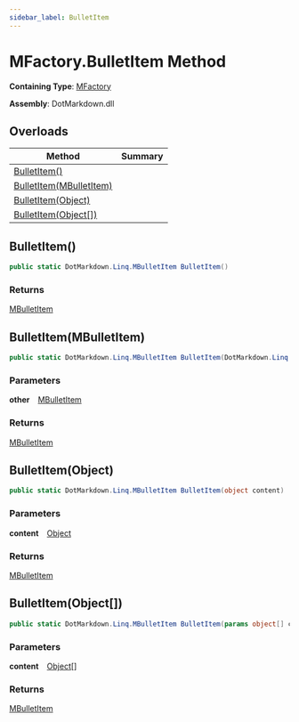 ```yaml
---
sidebar_label: BulletItem
---
```


# MFactory\.BulletItem Method

**Containing Type**: [MFactory](../index.md)

**Assembly**: DotMarkdown\.dll

## Overloads

| Method | Summary |
| ------ | ------- |
| [BulletItem()](#DotMarkdown_Linq_MFactory_BulletItem) | |
| [BulletItem(MBulletItem)](#DotMarkdown_Linq_MFactory_BulletItem_DotMarkdown_Linq_MBulletItem_) | |
| [BulletItem(Object)](#DotMarkdown_Linq_MFactory_BulletItem_System_Object_) | |
| [BulletItem(Object\[\])](#DotMarkdown_Linq_MFactory_BulletItem_System_Object___) | |

## BulletItem\(\) <a id="DotMarkdown_Linq_MFactory_BulletItem"></a>

```csharp
public static DotMarkdown.Linq.MBulletItem BulletItem()
```

### Returns

[MBulletItem](../../MBulletItem/index.md)

## BulletItem\(MBulletItem\) <a id="DotMarkdown_Linq_MFactory_BulletItem_DotMarkdown_Linq_MBulletItem_"></a>

```csharp
public static DotMarkdown.Linq.MBulletItem BulletItem(DotMarkdown.Linq.MBulletItem other)
```

### Parameters

**other** &ensp; [MBulletItem](../../MBulletItem/index.md)

### Returns

[MBulletItem](../../MBulletItem/index.md)

## BulletItem\(Object\) <a id="DotMarkdown_Linq_MFactory_BulletItem_System_Object_"></a>

```csharp
public static DotMarkdown.Linq.MBulletItem BulletItem(object content)
```

### Parameters

**content** &ensp; [Object](https://docs.microsoft.com/en-us/dotnet/api/system.object)

### Returns

[MBulletItem](../../MBulletItem/index.md)

## BulletItem\(Object\[\]\) <a id="DotMarkdown_Linq_MFactory_BulletItem_System_Object___"></a>

```csharp
public static DotMarkdown.Linq.MBulletItem BulletItem(params object[] content)
```

### Parameters

**content** &ensp; [Object](https://docs.microsoft.com/en-us/dotnet/api/system.object)\[\]

### Returns

[MBulletItem](../../MBulletItem/index.md)

